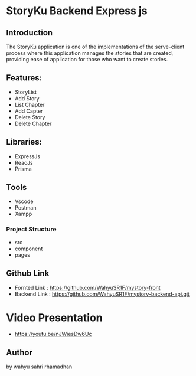 # StoryKu Backend Express js

## Introduction

The StoryKu application is one of the implementations of the serve-client process where this application manages the stories that are created, providing ease of application for those who want to create stories.


## Features:

- StoryList
- Add Story
- List Chapter
- Add Capter
- Delete Story
- Delete Chapter

## Libraries:
- ExpressJs
- ReacJs
- Prisma
## Tools
- Vscode
- Postman
- Xampp
### Project Structure
- src
- component
- pages

## Github Link

- Fornted Link : https://github.com/WahyuSR1F/mystory-front
- Backend Link : https://github.com/WahyuSR1F/mystory-backend-api.git

# Video Presentation
- https://youtu.be/nJWiesDw6Uc

## Author 
by wahyu sahri rhamadhan

